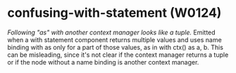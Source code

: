 # confusing-with-statement (W0124)
*Following "as" with another context manager looks like a tuple.*
Emitted when a with statement component returns multiple values and uses
name binding with as only for a part of those values, as in with ctx()
as a, b. This can be misleading, since it's not clear if the context
manager returns a tuple or if the node without a name binding is another
context manager.

